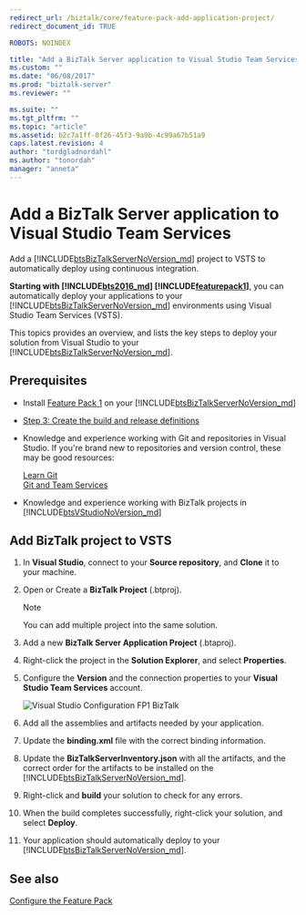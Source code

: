 ```yaml
---
redirect_url: /biztalk/core/feature-pack-add-application-project/
redirect_document_id: TRUE

ROBOTS: NOINDEX

title: "Add a BizTalk Server application to Visual Studio Team Services | Microsoft Docs"
ms.custom: ""
ms.date: "06/08/2017"
ms.prod: "biztalk-server"
ms.reviewer: ""

ms.suite: ""
ms.tgt_pltfrm: ""
ms.topic: "article"
ms.assetid: b2c7a1ff-0f26-45f3-9a9b-4c99a67b51a9
caps.latest.revision: 4
author: "tordgladnordahl"
ms.author: "tonordah"
manager: "anneta"
---
```

# Add a BizTalk Server application to Visual Studio Team Services
Add a [!INCLUDE[btsBizTalkServerNoVersion_md](../includes/btsbiztalkservernoversion-md.md)] project to VSTS to automatically deploy using continuous integration.  

**Starting with [!INCLUDE[bts2016_md](../includes/bts2016-md.md)] [!INCLUDE[featurepack1](../includes/featurepack1.md)]**, you can automatically deploy your applications to your [!INCLUDE[btsBizTalkServerNoVersion_md](../includes/btsbiztalkservernoversion-md.md)] environments using Visual Studio Team Services (VSTS). 

This topics provides an overview, and lists the key steps to deploy your solution from Visual Studio to your [!INCLUDE[btsBizTalkServerNoVersion_md](../includes/btsbiztalkservernoversion-md.md)]. 

## Prerequisites
* Install [Feature Pack 1](https://www.microsoft.com/download/details.aspx?id=55100) on your [!INCLUDE[btsBizTalkServerNoVersion_md](../includes/btsbiztalkservernoversion-md.md)]
* [Step 3: Create the build and release definitions](../core/feature-pack-add-build-release-definitions.md)
* Knowledge and experience working with Git and repositories in Visual Studio. If you're brand new to repositories and version control, these may be good resources: 

    [Learn Git](https://www.visualstudio.com/learn-git/)  
    [Git and Team Services](https://www.visualstudio.com/docs/git/overview)
* Knowledge and experience working with BizTalk projects in [!INCLUDE[btsVStudioNoVersion_md](../includes/btsvstudionoversion-md.md)]

## Add BizTalk project to VSTS
1. In **Visual Studio**, connect to your **Source repository**, and **Clone** it to your machine.
2. Open or Create a **BizTalk Project** (.btproj).

   > [!NOTE]
   > You can add multiple project into the same solution.
   
3. Add a new **BizTalk Server Application Project** (.btaproj).
4. Right-click the project in the **Solution Explorer**, and select **Properties**.
5. Configure the **Version** and the connection properties to your **Visual Studio Team Services** account.

    ![Visual Studio Configuration FP1 BizTalk](../core/media/visual-studio-configuration-fp1-biztalk.png)

6. Add all the assemblies and artifacts needed by your application.
7. Update the **binding.xml** file with the correct binding information.
8. Update the **BizTalkServerInventory.json** with all the artifacts, and the correct order for the artifacts to be installed on the [!INCLUDE[btsBizTalkServerNoVersion_md](../includes/btsbiztalkservernoversion-md.md)].
9. Right-click and **build** your solution to check for any errors. 
10. When the build completes successfully, right-click your solution, and select **Deploy**.
11. Your application should automatically deploy to your [!INCLUDE[btsBizTalkServerNoVersion_md](../includes/btsbiztalkservernoversion-md.md)].

## See also
[Configure the Feature Pack](../core/configure-the-feature-pack.md)